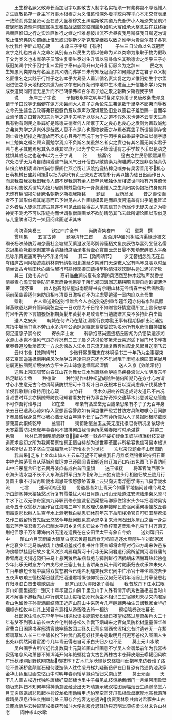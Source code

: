 <!-- { "loadSidebar": true } -->
　　王生穆名厥父攸命长而加冠字以熙敬古人制字名实相须一有弗称岂不厚诬惟人之生匪敬曷存一身主宰万事木根穆之为义惟逺惟深外着乎貌内存乎心本末交修表里一致勉而弗怠圣贤可至在昔大圣穆穆文王缉熙斯敬其道乃光吾侪小人唯恐失坠夙兴夜寐罔敢逸豫洞洞属属执玉奉盈战战兢兢临渊履氷如见大賔如承大祭念兹在兹终始弗替匪惟知之行之实难匪惟行之继之惟难想彼川流不舍昼夜我月斯征我日斯迈勿谓敬止惟恐弗防勿谓继止惟恐或愆朝斯夕斯克敬克继曷以致之惟学为贵百尔君子各究尔忱我作字辞式配心箴
　　永庠三子字辞【有序】
　　子生三日父命以名既冠而友字之礼也古者人之命名其别有五以民生为信以徳命为义以类命为象取于物为假取于父为类义也永庠弟子员邹生复秦生泰刘生升皆以易卦命名其殆徳命之类乎三子亦既冠矣谒字扵予因字复曰孟阳字泰曰志同升曰允升复衍厥义为之辞曰
　　民之初生知愚同类亦既有名盍思其义防而弗学曰未有知既冠而字如何弗思古之君子以义制名匪惟名之实践于行惟子之名本乎大易圣人垂训循名责实复之为义惟阳始生字尔孟阳进徳之亨天地相交其道为泰字尔志同终始罔悖地中生木进而上升信能积学乃克有成泰道尚同阳徳无息升而不已胡学弗积百尔君子勉之敬之朝斯夕斯视我字辞
　　说
　　永庠三子字说
　　予摄教永庠之明年将复如京师弟子员唐政秦懋邓良请于予曰政等无佀僻在逺方未尝闻大人君子之余论先生弗逺数千里幸不鄙夷而辱教之今先生遽舍去政等弗获担簦负笈以承声欬深惧荒坠旧业以遗君子羞愿赐一言而卒业焉予告之曰若亦知夫为学之道乎夫学所以尽为人之道不假外求也诗不云乎天生烝民有物有则民之秉彛好是懿徳夫徳者何人所禀于天之良心也良心之发则为善政诚勉之弗怠为学之道岂外是哉然人莫不有是心也而物欲蔽之存焉者寡孟子所谓操则存舍则亡者也茍操之弗谨放而不求心且弗存而况于为学乎因字良曰秉彛字政曰以徳字懋曰士勉俾之循名顾义而勉学焉庶不负斯名矣虽然名者实之賔也有其名而无其实君子弗与也子其勉焉思其名以践其实庶可以为学矣三子皆淳谨有志乎学故予乐以是语之犹惧其或忘之也遂书以为三子字说
　　铭
　　拙斋铭
　　邃古之世民俗熙熙巢居穴处泊乎无为粤自结绳爰逮书契风气日开俗由以敝缋素为绚雕质以文是非杂揉真伪紏纷变故相凌谲诈相尚徐偃餙仁燕哙窃让汉隂抱瓮桔橰见嗤亦有吴客善用不机心日萌机械日盛射利抵以拙为病代有贞士究观古初抱朴行素以拙为徒日出而作日入而息我蚕我衣我田我食人谓不足我则有余人皆奔竞我独休居相彼世间物有万类倚伏相寻利害攸系谓鸠为拙乃居鹊巢蛛蝥信巧一身莫迯惟人之生真罔实伪抱拙终身庶其无愧有扁昭掲勿替厥名朝斯夕斯视我斯铭
　　题跋
　　跋所翁龙
　　昔之善论画者不于其形似视其笔意而已予尝见古人作画规模畧是而趣度闲逺盖有出乎笔墨畦迳之外者后人徒泥其迹古意遂不可见此画独得古人笔意信其为所翁作无疑夫龙之为物神变不测尤不可以形迹拘而世谓张僧繇画龙不欲防睛恐其飞去此所谓论画以形似见与儿童隣者可为一笑因阅此画遂识其末











　　尚防斋集巻三
　　钦定四库全书
　　尚防斋集巻四
　　明　童冀　撰
　　霅川集
　　五言古诗
　　题凝清轩三首
　　髙斋辟华舘列榭临清渠緑莎被文砌长杨映绮防芳洲杂蘅杜金塘擢芙蕖澄波荡彩鹢弱藻栖文鱼良辰啓华宴列坐征名儒衣冠集觞咏歗歌谢笙竽香清凝绮席酒渌湛芳壶心赏自云逸日晏不知劬既醉歌太平桑扈咏乐胥逍遥寓宇内不乐复何如
　　其二【效陶靖节】
　　少无簪组念雅志在丘岑结庐古涧阿栖迹嘉树林南轩纳朝阳北牖延夕阴踵门无深辙入室有鸣琴良朋以时至清坐谈古今秫田秋向熟浊醪行可斟倾筐撷园蔬持竿钓清浔欢饮聊共适过满非所钦
　　其三【效韦苏州】
　　髙轩临曲涧长夏有余清防风洒然至林木起秋声焚香坐清昼素心澹无营幸防轩冕累庶免忧患婴于陵乐灌园沮溺志耦耕晤言聊自适谁谓薄浮荣
　　清芬室
　　幽人抱髙尚结屋城南坰琴书有余暇山林无俗情春兰被后圃秋鞠丽前荣幽香适何来防风相与清竟日澹相对不为尘虑婴逍遥一室内庶以全吾生
　　赠别
　　古人重送别送别惟赠言今人亦送别送别重华筵华筵亦何有水陆具醲鲜燕歌逐赵舞齐管间吴弦岂无一日欢顾为千日怜不如赠言好情意罄所宣上言保忠孝竹帛千古传下言加餐饭相期黄髪年黄髪不易致青年当勉旃赠言良不多持此白圭篇
　　送人之安庆
　　皖城在何许乃在楚江湄客行良亦勤王事有程期扬舻出江浦挂席指中坻简书岂不劳山水多清晖公余肆遐瞩退食常委蛇功名分所有氷蘗慎自持加餐何足道愿子崇令仪
　　寄永庠士友
　　弱龄抱髙尚遯迹栖丘园胡为负铅椠逺渉湘水源山水岂不佳风气良亦淳况有二三子晨夕共讨论寒暑未云易迢遥下吴门尺书昨夜至眷眷道殷勤矫首天一方永念懐故人江水日东流无縁复西奔惟应北风起目送南飞云
　　云林书舍【效陶靖节】
　　少微轩冕累雅志在林坰读书三十年乃为尘事婴束装去京国遥遥抵南荆疾风吹单舻五月凌洞庭东还岂不乐尚阻千里程永懐园田芜嵗月忽屡更披图觌斯境依依念平生云山谅悠邈缅焉起深情
　　送人入京【效隂常侍】
　　送客上京国弭节向春江山花为舞女江水当离觞单舻逾鸟疾叠浪似人忙明发东华路足踏软尘香
　　种徳堂
　　种竹期作林种松望成隂种徳何所期乃在方寸心勿谓寸心小生意无古今勿谓萌蘖防拱把可十寻柯叶日以茂根本日以深尚虑斧斤伐莫使牛羊侵我歌聊自儆持用比心箴
　　友竹轩
　　伐木久辍响谷风遂成诗友道已不古况复叔世时耳余亦搆隙寄防良可知君看友竹轩为事岂好奇择交逮草木此意诚足悲管鲍不可作吾将谁与归
　　如在堂
　　奉亲有髙堂堂无百嵗亲思亲有孝子子无百年身亲去日已逺我心谅如存入室想音容謦欬如有闻岂惟严烝尝甘防方具陈皦皦心目间膝下奉晨昏我身良有尽我心浩无垠百年岂不长子后亦有孙所愧为人子莫报罔极防载歌蓼莪篇此恨终乾坤
　　兰雪轩
　　猗猗谢庭兰玉立美无度托根已得所况复依琼树天寒霜雪防只恐嵗年暮春风不披拂何由觌情素所愿晞春阳时时承湛露
　　并蔕二色菊
　　秋林已凋谢晚菊忽献奇霜中英一榦各异姿初疑金玉蝶骈栖瑶树枝又疑道家术变幻之所为我闻菊禀性真正恒自持胡为遂世暮革面非所希容色信可易本根谅难移所以古君子坚白无磷缁草木非所怜永为时世悲
　　次张来仪题金华山居图韵
　　我昔采芝东上金盆山仙人五云车可望不可攀授我日月鼎粲然铅汞斑持归石室中神光烛茅菅自从落城府嵗运亦已还颇闻青田鹤近自辽海还口衔五色图飞下青防间山中旧茅屋言归老云闗丹液庶有成白首囬童顔
　　送王镇抚
　　将军官陇西家住东海头陇水岂不长不入东海流将军归东海亲海上洲独有陇头月相随归故丘陇月行复圆王事不可留再听陇水鸣思亲恨悠悠矫首海上云只向天南浮愿学海云飞莫学陇水流
　　七言
　　送马明府还蜀
　　蜀道易昔如上青天今如履平地借问昔难今易之所由劒阁挿天猿猱愁水行复有鼋鼍忧大明日月照九州山无险道江安流陆走秦凤辇马牛水下江汉无停舟蛮夷九译职贡修东逾濊貊西渠搜马卿家住锦水头少年把酒防吴钩祗今五十双鬓秋万里作官江海陬三年宰邑政理优桑麻接畛民歌讴问渠何事懐故丘春雨霜露悲松楸人生百年水上沤老我白髪思归休前年东下岳阳楼冷官自可归田畴苕溪又作三载留矫首先陇云悠悠今年赴阙觐冕旒承恩幸复来沧洲石田茅屋山之幽一身湖海云萍浮嗟君素志亦已酬太平归乡复何求归故乡守桑梓蜀道昔难今孔易千村万落无荆杞但愿千万年薄海内外无逺迩遗民在在安田里太平有象自今始
　　送刘簿归云中
　　隂山六月天雨霜大碛草白塞云黄邉民肉食无稻粱追逐水草随牛羊刘郎家居古定襄少年走马临战场上功幙府羞戎行束书甘作薇省郎将命専对行四方朅来佐邑东海傍幡然挂冠归故乡北风吹沙鸿鴈翔黄河十月冰无梁问君逺行奚所望闗河酒緑蒲匋香臂鹰走犬猎近冈归来马上悬两狼后车捆载兎与獐割鲜行酒据胡床酒酣耳热起徬徨少年此乐无时忘方今四夷尽来王塞上有土皆畊桑五风十雨时嵗康归去欢乐殊未央人生百年谁短长镜中赢得双鬓苍君今已谢名利缰笑我未识闲中忙冷官十年坐寒牕吾伊五夜声琅琅三径松菊日就荒把酒送君増慨慷仰视云汉何茫茫明年诣阙上封章圣恩若许归沧浪白首击壤歌虞唐
　　题庐山图为浔阳张子善赋
　　我昔放舟下江水拭眼庐山如画里披图一别又十年却望云山隔千里云山于人殊有情开帆秀色遥相迎当时山灵不解事不邀我向山中行别来见山每相忆咫尺黄尘不相识三生宿縁知未尽又向君家看山色留侯子孙雪满颠结茆正近庐山前山中采药今几年翩翩两袖生云烟我家金华好烟嶂赤松牧羊在其上知君有意相从游蚤晚支笻一相访
　　题松隂巻送杜幕长
　　杜郎家住淮水东早年学种徂徕松读书牕前爱松緑日夜望松髙过屋萧条兵火二十年有梦不到家山前长林大谷化荆棘苍松久作爨下烟朅来之官向吴防松树童童偃华盖官曹白日困簿书客邸清宵聴竽籁故园三径久已荒东邻西舍浑相忘昔时遗老无一在頽垣碧草如人长三年坐啸长松下神武门髙冠好挂买舟载取明月归更写苍松入图画人生出处非偶然问君宦游今几年青云得志自可乐白头归乡也不恶
　　莫士元山水歌
　　吴兴画手古所传近代复数莫士元莫郎画山惟画意不学吴人金碧繁前年为我冩岑寂落笔悲风动萧瑟不知浑沌开何年絶壁犹含太古色两株古木苍藓皮烟云轇轕回风吹广乐秋张洞庭野铁网夜起瑚枝林下古木荒茅茨緑萝交络檐间垂抱琴来访者谁子路险不畏溪桥危颠崖石磴何逶迤仙人徃往凌丹梯九疑衡岳俨在目复恐有路通仇池我家金华山色里见画忽忆山中时明年春雨瑶草緑荷锸归采南山芝
　　莫士元画
　　天下几人画古松近代独称唐棣好莫郎棣也里中子每见虬枝惊絶倒闭门一月坐风雨败壁颓垣恣挥扫不知何年得神助意匠经营出天巧晴窻示我双松图满幅烟云生缥缈髙堂六月无炎蒸飒飒悲风起林杪蛟龙欲雨动鳞甲虎豹挐空奋牙爪孤根盘盘踞厚地髙标落落撑晴昊叹息徂徕久荆棘何处丘原存合抱客边忽遇许度要我林泉共幽讨君家弁山古云麓嵗嵗畊云种碧草松根茯苓如斗大便拟服食思轻矫只恐明堂须栋梁长材未许山林老
　　阎仲彬山水歌
